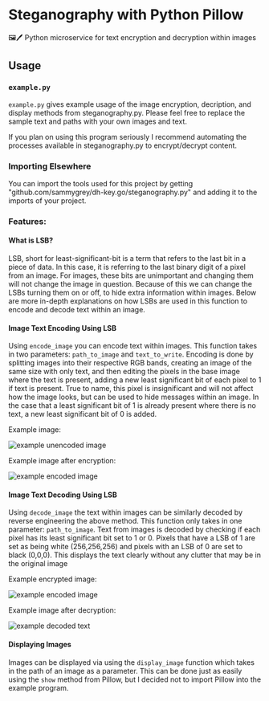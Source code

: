 # Steganography with Python Pillow

🖼️🖊️ Python microservice for text encryption and decryption within images

## Usage

### `example.py`

`example.py` gives example usage of the image encryption, decription, and display methods from steganography.py. Please feel free to replace the sample text and paths with your own images and text.

If you plan on using this program seriously I recommend automating the processes available in steganography.py to encrypt/decrypt content.

### Importing Elsewhere

You can import the tools used for this project by getting "github.com/sammygrey/dh-key.go/steganography.py" and adding it to the imports of your project.

### Features:

#### What is LSB?

LSB, short for least-significant-bit is a term that refers to the last bit in a piece of data. In this case, it is referring to the last binary digit of a pixel from an image. For images, these bits are unimportant and changing them will not change the image in question. Because of this we can change the LSBs turning them on or off, to hide extra information within images. Below are more in-depth explanations on how LSBs are used in this function to encode and decode text within an image.

#### Image Text Encoding Using LSB

Using `encode_image` you can encode text within images. This function takes in two parameters: `path_to_image` and `text_to_write`. Encoding is done by splitting images into their respective RGB bands, creating an image of the same size with only text, and then editing the pixels in the base image where the text is present, adding a new least significant bit of each pixel to 1 if text is present. True to name, this pixel is insignificant and will not affect how the image looks, but can be used to hide messages within an image. In the case that a least significant bit of 1 is already present where there is no text, a new least significant bit of 0 is added.

Example image:

![example unencoded image](https://user-images.githubusercontent.com/49354894/282283130-46aa9f9f-2360-4441-b1c3-ae01acd16689.png)

Example image after encryption:

![example encoded image](https://user-images.githubusercontent.com/49354894/282283132-2f4a46bf-1169-4c45-8637-e2cb914ed103.png)

#### Image Text Decoding Using LSB

Using `decode_image` the text within images can be similarly decoded by reverse engineering the above method. This function only takes in one parameter: `path_to_image`. Text from images is decoded by checking if each pixel has its least significant bit set to 1 or 0. Pixels that have a LSB of 1 are set as being white (256,256,256) and pixels with an LSB of 0 are set to black (0,0,0). This displays the text clearly without any clutter that may be in the original image

Example encrypted image:

![example encoded image](https://user-images.githubusercontent.com/49354894/282283132-2f4a46bf-1169-4c45-8637-e2cb914ed103.png)

Example image after decryption:

![example decoded text](https://user-images.githubusercontent.com/49354894/282283140-d7899e38-1449-456c-9f0d-16cddd6d42da.png)

#### Displaying Images

Images can be displayed via using the `display_image` function which takes in the path of an image as a parameter. This can be done just as easily using the `show` method from Pillow, but I decided not to import Pillow into the example program. 


